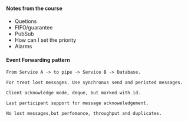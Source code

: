 #### Notes from the course

  - Quetions
  - FIFO/guarantee
  - PubSub
  - How can I set the priority 
  - Alarms

#### Event Forwarding pattern

	From Service A -> to pipe -> Service B -> Database.

	For treat lost messages. Use synchronus send and peristed messages.
	
	Client acknowledge mode, deque, but marked with id.

	Last participant support for message acknoweledgement.

	No lost messages,but perfomance, throughput and duplicates.

#### 	
